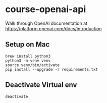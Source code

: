 # course-openai-api
Walk through OpenAI documentation at https://platform.openai.com/docs/introduction 

## Setup on Mac
```shell
brew install python3
python3 -m venv venv
source venv/bin/activate
pip install --upgrade -r requirements.txt
```





## Deactivate Virtual env
```shell
deactivate
```